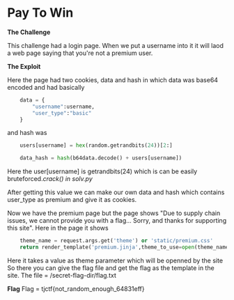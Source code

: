 # Pay To Win

**The Challenge**

This challenge had a login page. When we put a username into it it will laod a web page saying that you're not a premium user.

**The Exploit**

Here the page had two cookies, data and hash in which data was base64 encoded and had basically
```py
    data = {
        "username":username,
        "user_type":"basic"
    }
```
and hash was 
```py
    users[username] = hex(random.getrandbits(24))[2:]

    data_hash = hash(b64data.decode() + users[username])
```
Here the user[username] is getrandbits(24) which is can be easily bruteforced.*crack() in solv.py*

After getting this value we can make our own data and hash which contains user_type as premium and give it as cookies.

Now we have the premium page but the page shows "Due to supply chain issues, we cannot provide you with a flag... Sorry, and thanks for supporting this site". Here in the page it shows
```py
    theme_name = request.args.get('theme') or 'static/premium.css'
    return render_template('premium.jinja',theme_to_use=open(theme_name).read())
```
Here it takes a value as theme parameter which will be openned by the site So there you can give the flag file and get the flag as the template in the site.
The file = /secret-flag-dir/flag.txt

**Flag**
Flag = tjctf{not_random_enough_64831eff}